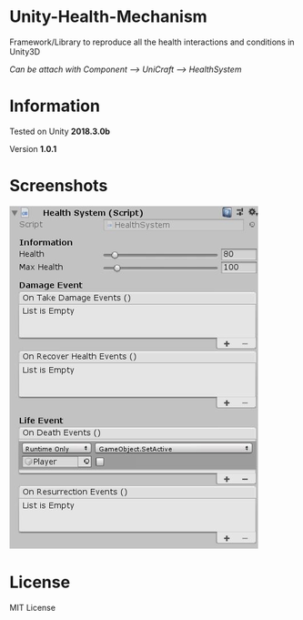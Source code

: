 # Unity-Health-Mechanism

Framework/Library to reproduce all the health interactions and conditions in Unity3D

*Can be attach with Component --> UniCraft --> HealthSystem*

# Information

Tested on Unity **2018.3.0b**

Version **1.0.1**

# Screenshots

![HealthSystem-Preview](Resources/HealthSystem-Preview.JPG)

# License

MIT License